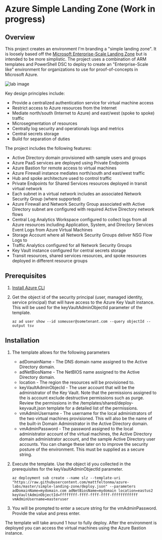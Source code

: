 # Azure Simple Landing Zone (Work in progress)

## Overview
This project creates an environment I'm branding a "simple landing zone". It is loosely based off the [Microsoft Enterprise-Scale Landing Zone](https://docs.microsoft.com/en-us/azure/cloud-adoption-framework/ready/enterprise-scale/architecture) but is intended to be more simplistic. The project uses a combination of ARM templates and PowerShell DSC to deploy to create an "Enterprise-Scale like" environment for organizations to use for proof-of-concepts in Microsoft Azure.

![lab image](https://github.com/mattfeltonma/azure-labs/blob/master/simple-landing-zone/images/simple-landing-zone.png)

Key design principles include:

* Provide a centralized authentication service for virtual machine access
* Restrict access to Azure resources from the Internet
* Mediate north/south (Internet to Azure) and east/west (spoke to spoke) traffic
* Microsegmentation of resources
* Centrally log security and operationals logs and metrics
* Central secrets storage
* Build for separation of duties

The project includes the following features:
* Active Directory domain provisioned with sample users and groups
* Azure PaaS services are deployed using Private Endpoints
* Azure Bastion for remote access to virtual machines
* Azure Firewall instance mediates north/south and east/west traffic
* Hub and spoke architecture used to control traffic
* Private Endpoints for Shared Services resources deployed in transit virtual network
* Each subnet in a virtual network includes an associated Network Security Group (where supported)
* Azure Firewall and Network Security Group associated with Active Directory subnet are configured with required Active Directory network flows
* Central Log Analytics Workspace configured to collect logs from all Azure resources including Application, System, and Directory Services Event Logs from Azure Virtual Machines
* Storage Account where all Network Security Groups deliver NSG Flow Logs to
* Traffic Analytics configured for all Network Security Groups
* Key Vault instance configured for central secrets storage
* Transit resources, shared services resources, and spoke resources deployed in different resource groups

## Prerequisites
1. [Install Azure CLI](https://docs.microsoft.com/en-us/cli/azure/install-azure-cli)

2. Get the object id of the security principal (user, managed identity, service principal) that will have access to the Azure Key Vault instance. This will be used for the keyVaultAdminObjectId parameter of the template.

    `az ad user show --id someuser@sometenant.com --query objectId --output tsv`

## Installation

1. The template allows for the following parameters
    * adDomainName - The DNS domain name assigned to the Active Directory domain.
    * adNetBiosName - The NetBIOS name assigned to the Active Directory domain.
    * location - The region the resources will be provisioned to.
    * keyVaultAdminObjecId - The user account that will be the administrator of the Key Vault. Note that the permissions assigned to the is account exclude destructive permissions such as purge. Review the permissions in the /templates/shared/deploy-keyvault.json template for a detailed list of the permissions.
    * vmAdminUsername - The username for the local administrators of the two virtual machines provisioned. This will also be the name of the built-in Domain Administrator in the Active Directory domain.
    * vmAdminPassword - The password assigned to the local administrator account of the virtual machines, the Active Directory domain administrator account, and the sample Active Directory user accounts. You can change these later on to improve the security posture of the environment. This must be supplied as a secure string.

2. Execute the template. Use the object id you collected in the prerequisites for the keyVaultAdminObjectId parameter.

    `az deployment sub create --name slz --template-uri "https://raw.githubusercontent.com/mattfeltonma/azure-labs/master/simple-landing-zone/deploy.json" --parameters adDomainName=mydomain.com adNetBiosName=mydomain location=eastus2 keyVaultAdminObjectId=ffffffff-ffff-ffff-ffff-ffffffffffff vmAdminUsername=masteruser`

3. You will be prompted to enter a secure string for the vmAdminPassword. Provide the value and press enter.

The template will take around 1 hour to fully deploy. After the environment is deployed you can access the virtual machines using the Azure Bastion instance.
